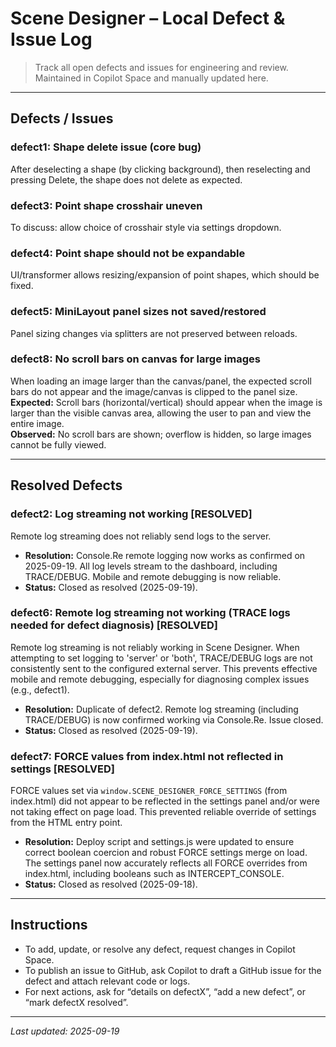 # Scene Designer – Local Defect & Issue Log

> Track all open defects and issues for engineering and review.  
> Maintained in Copilot Space and manually updated here.

---

## Defects / Issues

### defect1: Shape delete issue (core bug)
After deselecting a shape (by clicking background), then reselecting and pressing Delete, the shape does not delete as expected.

### defect3: Point shape crosshair uneven
To discuss: allow choice of crosshair style via settings dropdown.

### defect4: Point shape should not be expandable
UI/transformer allows resizing/expansion of point shapes, which should be fixed.

### defect5: MiniLayout panel sizes not saved/restored
Panel sizing changes via splitters are not preserved between reloads.

### defect8: No scroll bars on canvas for large images
When loading an image larger than the canvas/panel, the expected scroll bars do not appear and the image/canvas is clipped to the panel size.  
**Expected:** Scroll bars (horizontal/vertical) should appear when the image is larger than the visible canvas area, allowing the user to pan and view the entire image.  
**Observed:** No scroll bars are shown; overflow is hidden, so large images cannot be fully viewed.

---

## Resolved Defects

### defect2: Log streaming not working **[RESOLVED]**
Remote log streaming does not reliably send logs to the server.
- **Resolution:** Console.Re remote logging now works as confirmed on 2025-09-19. All log levels stream to the dashboard, including TRACE/DEBUG. Mobile and remote debugging is now reliable.
- **Status:** Closed as resolved (2025-09-19).

### defect6: Remote log streaming not working (TRACE logs needed for defect diagnosis) **[RESOLVED]**
Remote log streaming is not reliably working in Scene Designer. When attempting to set logging to 'server' or 'both', TRACE/DEBUG logs are not consistently sent to the configured external server. This prevents effective mobile and remote debugging, especially for diagnosing complex issues (e.g., defect1).
- **Resolution:** Duplicate of defect2. Remote log streaming (including TRACE/DEBUG) is now confirmed working via Console.Re. Issue closed.
- **Status:** Closed as resolved (2025-09-19).

### defect7: FORCE values from index.html not reflected in settings **[RESOLVED]**
FORCE values set via `window.SCENE_DESIGNER_FORCE_SETTINGS` (from index.html) did not appear to be reflected in the settings panel and/or were not taking effect on page load. This prevented reliable override of settings from the HTML entry point.
- **Resolution:** Deploy script and settings.js were updated to ensure correct boolean coercion and robust FORCE settings merge on load. The settings panel now accurately reflects all FORCE overrides from index.html, including booleans such as INTERCEPT_CONSOLE.
- **Status:** Closed as resolved (2025-09-18).

---

## Instructions

- To add, update, or resolve any defect, request changes in Copilot Space.
- To publish an issue to GitHub, ask Copilot to draft a GitHub issue for the defect and attach relevant code or logs.
- For next actions, ask for “details on defectX”, “add a new defect”, or “mark defectX resolved”.

---

*Last updated: 2025-09-19*
